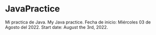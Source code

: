 # JavaPractice
Mi practica de Java.
My Java practice.
Fecha de inicio: Miércoles 03 de Agosto del 2022.
Start date: August the 3rd, 2022.
